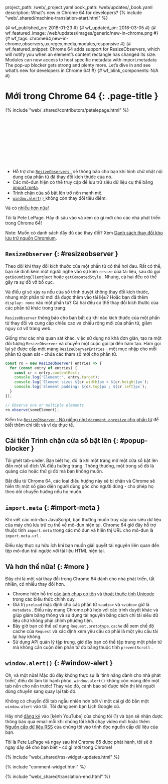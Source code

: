 project_path: /web/_project.yaml
book_path: /web/updates/_book.yaml
description: What's new in Chrome 64 for developers?
{% include "web/_shared/machine-translation-start.html" %}

{# wf_published_on: 2018-01-23 #}
{# wf_updated_on: 2018-03-05 #}
{# wf_featured_image: /web/updates/images/generic/new-in-chrome.png #}
{# wf_tags: chrome64,new-in-chrome,observers,ux,regex,media,modules,responsive #}
{# wf_featured_snippet: Chrome 64 adds support for ResizeObservers, which will notify you when an element’s content rectangle has changed its size. Modules can now access to host specific metadata with import.metadata The pop-up blocker gets strong and plenty more. Let’s dive in and see what’s new for developers in Chrome 64! #}
{# wf_blink_components: N/A #}

# Mới trong Chrome 64 {: .page-title }

{% include "web/_shared/contributors/petelepage.html" %}

<div class="clearfix"></div>

<div class="video-wrapper">
  <iframe class="devsite-embedded-youtube-video" data-video-id="y5sb-icqOyg"
          data-autohide="1" data-showinfo="0" frameborder="0" allowfullscreen>
  </iframe>
</div>

* Hỗ trợ cho [`ResizeObservers` ](#resizeobserver), sẽ thông báo cho bạn khi hình chữ nhật nội dung của phần tử đã thay đổi kích thước của nó.
* Các mô-đun hiện có thể truy cập để lưu trữ siêu dữ liệu cụ thể bằng [import.meta](#import-meta).
* [Trình chặn cửa sổ bật lên](#popup-blocker) trở nên mạnh mẽ.
* [`window.alert()` ](#window-alert) không còn thay đổi tiêu điểm.

Và có [nhiều hơn nữa](#more)!

Tôi là Pete LePage. Hãy đi sâu vào và xem có gì mới cho các nhà phát triển trong Chrome 64!

<div class="clearfix"></div>

Note: Muốn có danh sách đầy đủ các thay đổi? Xem [Danh sách thay đổi kho lưu trữ nguồn Chromium](https://chromium.googlesource.com/chromium/src/+log/63.0.3239.84..64.0.3282.140).

## `ResizeObserver` {: #resizeobserver }

Theo dõi khi thay đổi kích thước của một phần tử có thể hơi đau. Rất có thể, bạn sẽ đính kèm một người nghe vào sự kiện `resize` của tài liệu, sau đó gọi `getBoundingClientRect` hoặc `getComputedStyle` . Nhưng, cả hai đều có thể gây ra sự đổ vỡ bố cục.

Và điều gì sẽ xảy ra nếu cửa sổ trình duyệt không thay đổi kích thước, nhưng một phần tử mới đã được thêm vào tài liệu? Hoặc bạn đã thêm `display: none` vào một phần tử? Cả hai đều có thể thay đổi kích thước của các phần tử khác trong trang.

`ResizeObserver` thông báo cho bạn bất cứ khi nào kích thước của một phần tử thay đổi và cung cấp chiều cao và chiều rộng mới của phần tử, giảm nguy cơ vỡ trang web.

Giống như các nhà quan sát khác, việc sử dụng nó khá đơn giản, tạo ra một đối tượng `ResizeObserver` và chuyển một cuộc gọi lại đến hàm tạo. Hàm gọi lại sẽ được cấp một mảng `ResizeOberverEntries` - một mục nhập cho mỗi phần tử quan sát - chứa các tham số mới cho phần tử.

```js
const ro = new ResizeObserver( entries => {
  for (const entry of entries) {
    const cr = entry.contentRect;
    console.log('Element:', entry.target);
    console.log(`Element size: ${cr.width}px × ${cr.height}px`);
    console.log(`Element padding: ${cr.top}px ; ${cr.left}px`);
  }
});

// Observe one or multiple elements
ro.observe(someElement);
```

Kiểm tra [`ResizeObserver` : Nó giống như `document.onresize` cho phần tử](/web/updates/2016/10/resizeobserver) để biết thêm chi tiết và ví dụ thực tế.


## Cải tiến Trình chặn cửa sổ bật lên {: #popup-blocker }

Tôi ghét tab-under. Bạn biết họ, đó là khi một trang mở một cửa sổ bật lên đến một số đích VÀ điều hướng trang. Thông thường, một trong số đó là quảng cáo hoặc thứ gì đó mà bạn không muốn.

Bắt đầu từ Chrome 64, các loại điều hướng này sẽ bị chặn và Chrome sẽ hiển thị một số giao diện người dùng gốc cho người dùng - cho phép họ theo dõi chuyển hướng nếu họ muốn.


## `import.meta` {: #import-meta }

Khi viết các mô-đun JavaScript, bạn thường muốn truy cập vào siêu dữ liệu của máy chủ lưu trữ cụ thể về mô-đun hiện tại. Chrome 64 giờ đây hỗ trợ thuộc tính `import.meta` trong các mô đun và hiển thị URL cho mô-đun là `import.meta.url` .

Điều này thực sự hữu ích khi bạn muốn giải quyết tài nguyên liên quan đến tệp mô-đun trái ngược với tài liệu HTML hiện tại.


## Và hơn thế nữa! {: #more }

Đây chỉ là một vài thay đổi trong Chrome 64 dành cho nhà phát triển, tất nhiên, có nhiều thay đổi hơn.

* Chrome hiện hỗ trợ [các ảnh chụp có tên](/web/updates/2017/07/upcoming-regexp-features#named_captures) và [thoát thuộc tính Unicode](/web/updates/2017/07/upcoming-regexp-features#unicode_property_escapes) trong các biểu thức chính quy.
* Giá trị `preload` mặc định cho các phần tử `<audio>` và `<video>` giờ là `metadata` . Điều này mang Chrome phù hợp với các trình duyệt khác và giúp giảm băng thông và sử dụng tài nguyên bằng cách chỉ tải siêu dữ liệu chứ không phải chính phương tiện.
* Bây giờ bạn có thể sử dụng `Request.prototype.cache` để xem chế độ cache của `Request` và xác định xem yêu cầu có phải là một yêu cầu tải lại hay không.
* Sử dụng API quản lý tập trung, giờ đây bạn có thể tập trung một phần tử mà không cần cuộn đến phần tử đó bằng thuộc tính `preventScroll` .

## `window.alert()` {: #window-alert }

Oh, và một nữa! Mặc dù đây không thực sự là ‘tính năng dành cho nhà phát triển’, điều đó làm tôi hạnh phúc. `window.alert()` không còn mang đến một tab nền cho nền trước! Thay vào đó, cảnh báo sẽ được hiển thị khi người dùng chuyển sang quay lại tab đó.

Không có chuyển đổi tab ngẫu nhiên hơn bởi vì một cái gì đó bắn một `window.alert` vào tôi. Tôi đang xem bạn Lịch Google cũ.


Hãy nhớ [đăng ký](https://goo.gl/6FP1a5) vào [kênh YouTube] của chúng tôi (1) và bạn sẽ nhận được thông báo qua email mỗi khi chúng tôi khởi chạy video mới hoặc thêm [Nguồn cấp dữ liệu RSS](https://www.youtube.com/user/ChromeDevelopers/) của chúng tôi vào trình đọc nguồn cấp dữ liệu của bạn.


Tôi là Pete LePage và ngay sau khi Chrome 65 được phát hành, tôi sẽ ở ngay đây để cho bạn biết - có gì mới trong Chrome!

{% include "web/_shared/rss-widget-updates.html" %}

{% include "comment-widget.html" %}

{% include "web/_shared/translation-end.html" %}
